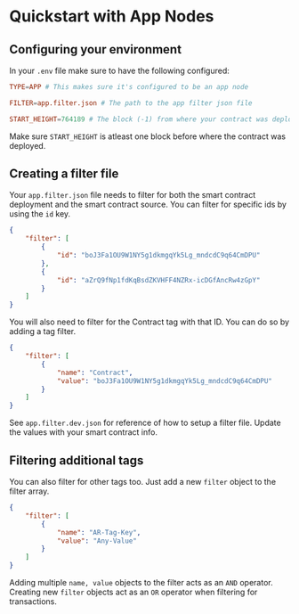 # Quickstart with App Nodes

## Configuring your environment

In your `.env` file make sure to have the following configured:

```conf
TYPE=APP # This makes sure it's configured to be an app node
```

```conf
FILTER=app.filter.json # The path to the app filter json file
```

```conf
START_HEIGHT=764189 # The block (-1) from where your contract was deployed at
```

Make sure `START_HEIGHT` is atleast one block before where the contract was deployed.

## Creating a filter file

Your `app.filter.json` file needs to filter for both the smart contract deployment and the smart contract source. You can filter for specific ids by using the `id` key.

```json
{
    "filter": [
        {
            "id": "boJ3Fa1OU9W1NY5g1dkmgqYk5Lg_mndcdC9q64CmDPU"
        },
        {
            "id": "aZrQ9fNp1fdKqBsdZKVHFF4NZRx-icDGfAncRw4zGpY"
        }
    ]
}
```

You will also need to filter for the Contract tag with that ID. You can do so by adding a tag filter.

```json
{
    "filter": [
        {
            "name": "Contract",
            "value": "boJ3Fa1OU9W1NY5g1dkmgqYk5Lg_mndcdC9q64CmDPU"
        }
    ]
}
```

See `app.filter.dev.json` for reference of how to setup a filter file. Update the values with your smart contract info.

## Filtering additional tags

You can also filter for other tags too. Just add a new `filter` object to the filter array.

```json
{
    "filter": [
        {
            "name": "AR-Tag-Key",
            "value": "Any-Value"
        }
    ]
}
```

Adding multiple `name, value` objects to the filter acts as an `AND` operator. Creating new `filter` objects act as an `OR` operator when filtering for transactions.